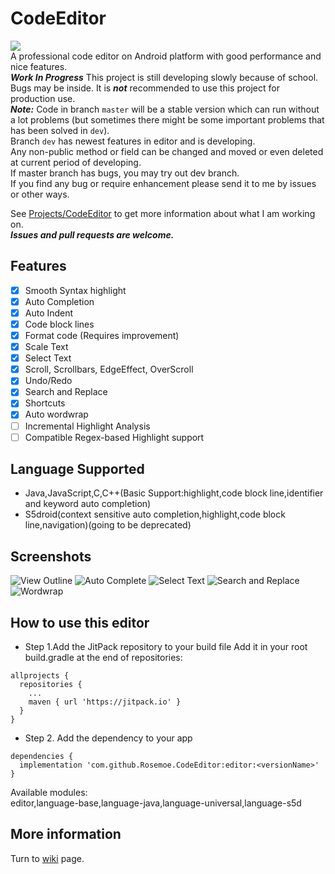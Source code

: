 # CodeEditor
[![](https://jitpack.io/v/Rosemoe/CodeEditor.svg)](https://jitpack.io/#Rosemoe/CodeEditor)   
A professional code editor on Android platform with good performance and nice features.   
***Work In Progress*** This project is still developing slowly because of school. Bugs may be inside. It is ***not*** recommended to use this project for production use.   
***Note:***
Code in branch `master` will be a stable version which can run without a lot problems (but sometimes there might be some important problems that has been solved in `dev`).   
Branch `dev` has newest features in editor and is developing.   
Any non-public method or field can be changed and moved or even deleted at current period of developing.     
If master branch has bugs, you may try out dev branch.    
If you find any bug or require enhancement please send it to me by issues or other ways.    
   
See [Projects/CodeEditor](https://github.com/Rosemoe/CodeEditor/projects/1) to get more information about what I am working on.    
***Issues and pull requests are welcome.***   
## Features
- [x] Smooth Syntax highlight
- [x] Auto Completion
- [x] Auto Indent
- [x] Code block lines
- [x] Format code (Requires improvement)
- [x] Scale Text
- [x] Select Text
- [x] Scroll, Scrollbars, EdgeEffect, OverScroll
- [x] Undo/Redo
- [x] Search and Replace
- [x] Shortcuts
- [x] Auto wordwrap
- [ ] Incremental Highlight Analysis
- [ ] Compatible Regex-based Highlight support
## Language Supported  
* Java,JavaScript,C,C++(Basic Support:highlight,code block line,identifier and keyword auto completion)
* S5droid(context sensitive auto completion,highlight,code block line,navigation)(going to be deprecated)   
## Screenshots  
![View Outline](/images/outline.png)
![Auto Complete](/images/auto-completion.png)
![Select Text](/images/select-text.png)
![Search and Replace](/images/search-replace.png)
![Wordwrap](/images/wordwrap.png)
## How to use this editor  
* Step 1.Add the JitPack repository to your build file
Add it in your root build.gradle at the end of repositories:
```Gradle
allprojects {
  repositories {
    ...
    maven { url 'https://jitpack.io' }
  }
}
 ```
* Step 2. Add the dependency to your app
```Gradle
dependencies {
  implementation 'com.github.Rosemoe.CodeEditor:editor:<versionName>'
}
```
Available modules:     
editor,language-base,language-java,language-universal,language-s5d    
## More information
Turn to [wiki](https://github.com/Rosemoe/CodeEditor/wiki) page.
